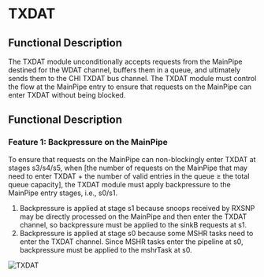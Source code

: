 # TXDAT

## Functional Description
The TXDAT module unconditionally accepts requests from the MainPipe destined for
the WDAT channel, buffers them in a queue, and ultimately sends them to the CHI
TXDAT bus channel. The TXDAT module must control the flow at the MainPipe entry
to ensure that requests on the MainPipe can enter TXDAT without being blocked.

## Functional Description
### Feature 1: Backpressure on the MainPipe
To ensure that requests on the MainPipe can non-blockingly enter TXDAT at stages
s3/s4/s5, when [the number of requests on the MainPipe that may need to enter
TXDAT + the number of valid entries in the queue ≥ the total queue capacity],
the TXDAT module must apply backpressure to the MainPipe entry stages, i.e.,
s0/s1.
1. Backpressure is applied at stage s1 because snoops received by RXSNP may be
   directly processed on the MainPipe and then enter the TXDAT channel, so
   backpressure must be applied to the sinkB requests at s1.
2. Backpressure is applied at stage s0 because some MSHR tasks need to enter the
   TXDAT channel. Since MSHR tasks enter the pipeline at s0, backpressure must
   be applied to the mshrTask at s0.

![TXDAT](./figure/TXDAT.svg)
